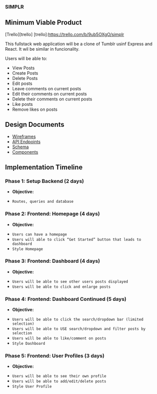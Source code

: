 ### SIMPLR

## Minimum Viable Product

[Trello][trello]
[trello]:https://trello.com/b/9ub5OXgO/simplr

This fullstack web application will be a clone of Tumblr usinf Express and React. It wil be similar in funcionality. 

Users will be able to:

* View Posts
* Create Posts
* Delete Posts
* Edit posts
* Leave comments on current posts
* Edit their comments on current posts
* Delete their comments on current posts
* Like posts
* Remove likes on posts 

## Design Documents

* [Wireframes](./wireframes)
* [API Endpoints](./ApiEndpoints)
* [Schema](./schema)
* [Components](./ComponentHierarchy)


## Implementation Timeline

### Phase 1: Setup Backend (2 days)
* **Objective:**
- `Routes, queries and database`
### Phase 2: Frontend: Homepage (4 days)
* **Objective:**
- `Users can have a homepage`
- `Users will able to click “Get Started” button that leads to dashboard`
- `Style Homepage`
### Phase 3: Frontend: Dashboard (4 days)
* **Objective:**
- `Users will be able to see other users posts displayed`
- `Users will be able to click and enlarge posts`
### Phase 4: Frontend: Dashboard Continued (5 days)
* **Objective:**
- `Users will be able to click the search/dropdown bar (limited selection)`
- `Users will be able to USE search/dropdown and filter posts by selection`
- `Users will be able to like/comment on posts`
- `Style Dashboard`
### Phase 5: Frontend: User Profiles (3 days)
* **Objective:**
- `Users will be able to see their own profile`
- `Users will be able to add/edit/delete posts`
- `Style User Profile`
